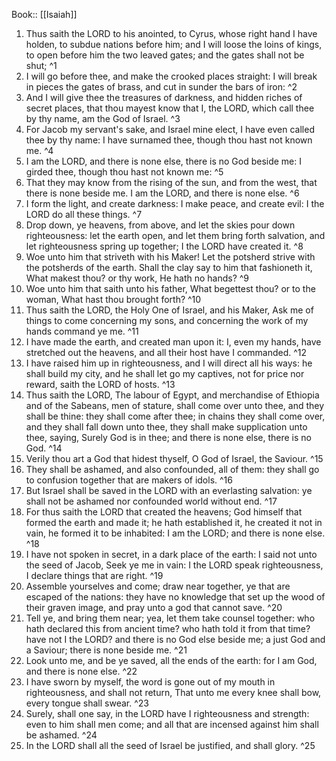  Book:: [[Isaiah]]
 1. Thus saith the LORD to his anointed, to Cyrus, whose right hand I have holden, to subdue nations before him; and I will loose the loins of kings, to open before him the two leaved gates; and the gates shall not be shut; ^1
 2. I will go before thee, and make the crooked places straight: I will break in pieces the gates of brass, and cut in sunder the bars of iron: ^2
 3. And I will give thee the treasures of darkness, and hidden riches of secret places, that thou mayest know that I, the LORD, which call thee by thy name, am the God of Israel. ^3
 4. For Jacob my servant's sake, and Israel mine elect, I have even called thee by thy name: I have surnamed thee, though thou hast not known me. ^4
 5. I am the LORD, and there is none else, there is no God beside me: I girded thee, though thou hast not known me: ^5
 6. That they may know from the rising of the sun, and from the west, that there is none beside me. I am the LORD, and there is none else. ^6
 7. I form the light, and create darkness: I make peace, and create evil: I the LORD do all these things. ^7
 8. Drop down, ye heavens, from above, and let the skies pour down righteousness: let the earth open, and let them bring forth salvation, and let righteousness spring up together; I the LORD have created it. ^8
 9. Woe unto him that striveth with his Maker! Let the potsherd strive with the potsherds of the earth. Shall the clay say to him that fashioneth it, What makest thou? or thy work, He hath no hands? ^9
 10. Woe unto him that saith unto his father, What begettest thou? or to the woman, What hast thou brought forth? ^10
 11. Thus saith the LORD, the Holy One of Israel, and his Maker, Ask me of things to come concerning my sons, and concerning the work of my hands command ye me. ^11
 12. I have made the earth, and created man upon it: I, even my hands, have stretched out the heavens, and all their host have I commanded. ^12
 13. I have raised him up in righteousness, and I will direct all his ways: he shall build my city, and he shall let go my captives, not for price nor reward, saith the LORD of hosts. ^13
 14. Thus saith the LORD, The labour of Egypt, and merchandise of Ethiopia and of the Sabeans, men of stature, shall come over unto thee, and they shall be thine: they shall come after thee; in chains they shall come over, and they shall fall down unto thee, they shall make supplication unto thee, saying, Surely God is in thee; and there is none else, there is no God. ^14
 15. Verily thou art a God that hidest thyself, O God of Israel, the Saviour. ^15
 16. They shall be ashamed, and also confounded, all of them: they shall go to confusion together that are makers of idols. ^16
 17. But Israel shall be saved in the LORD with an everlasting salvation: ye shall not be ashamed nor confounded world without end. ^17
 18. For thus saith the LORD that created the heavens; God himself that formed the earth and made it; he hath established it, he created it not in vain, he formed it to be inhabited: I am the LORD; and there is none else. ^18
 19. I have not spoken in secret, in a dark place of the earth: I said not unto the seed of Jacob, Seek ye me in vain: I the LORD speak righteousness, I declare things that are right. ^19
 20. Assemble yourselves and come; draw near together, ye that are escaped of the nations: they have no knowledge that set up the wood of their graven image, and pray unto a god that cannot save. ^20
 21. Tell ye, and bring them near; yea, let them take counsel together: who hath declared this from ancient time? who hath told it from that time? have not I the LORD? and there is no God else beside me; a just God and a Saviour; there is none beside me. ^21
 22. Look unto me, and be ye saved, all the ends of the earth: for I am God, and there is none else. ^22
 23. I have sworn by myself, the word is gone out of my mouth in righteousness, and shall not return, That unto me every knee shall bow, every tongue shall swear. ^23
 24. Surely, shall one say, in the LORD have I righteousness and strength: even to him shall men come; and all that are incensed against him shall be ashamed. ^24
 25. In the LORD shall all the seed of Israel be justified, and shall glory. ^25
